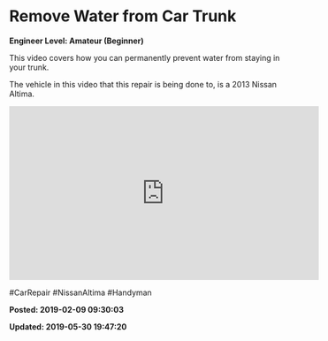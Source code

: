 # Remove Water from Car Trunk

**Engineer Level: Amateur (Beginner)** 

This video covers how you can permanently prevent water from staying in your trunk.
 
The vehicle in this video that this repair is being done to, is a 2013 Nissan Altima.
 
<iframe width="560" height="315" src="https://www.youtube.com/embed/cTI4DTOAePc" frameborder="0" allow="autoplay; encrypted-media" allowfullscreen=""></iframe>
 
 #CarRepair #NissanAltima #Handyman


**Posted: 2019-02-09 09:30:03** 

**Updated: 2019-05-30 19:47:20** 


